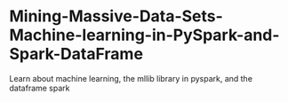 # Mining-Massive-Data-Sets-Machine-learning-in-PySpark-and-Spark-DataFrame
Learn about machine learning, the mllib library in pyspark, and the dataframe spark

